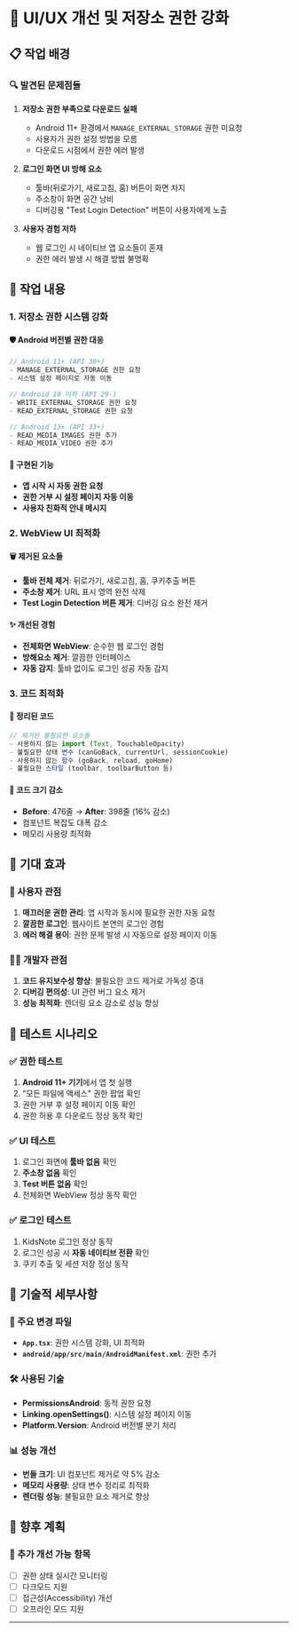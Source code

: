 # 🎨 UI/UX 개선 및 저장소 권한 강화

## 📋 작업 배경

### 🔍 발견된 문제점들
1. **저장소 권한 부족으로 다운로드 실패**
   - Android 11+ 환경에서 `MANAGE_EXTERNAL_STORAGE` 권한 미요청
   - 사용자가 권한 설정 방법을 모름
   - 다운로드 시점에서 권한 에러 발생

2. **로그인 화면 UI 방해 요소**
   - 툴바(뒤로가기, 새로고침, 홈) 버튼이 화면 차지
   - 주소창이 화면 공간 낭비
   - 디버깅용 "Test Login Detection" 버튼이 사용자에게 노출

3. **사용자 경험 저하**
   - 웹 로그인 시 네이티브 앱 요소들이 혼재
   - 권한 에러 발생 시 해결 방법 불명확

## 🚀 작업 내용

### 1. **저장소 권한 시스템 강화**

#### 🛡️ Android 버전별 권한 대응
```typescript
// Android 11+ (API 30+)
- MANAGE_EXTERNAL_STORAGE 권한 요청
- 시스템 설정 페이지로 자동 이동

// Android 10 이하 (API 29-)  
- WRITE_EXTERNAL_STORAGE 권한 요청
- READ_EXTERNAL_STORAGE 권한 요청

// Android 13+ (API 33+)
- READ_MEDIA_IMAGES 권한 추가
- READ_MEDIA_VIDEO 권한 추가
```

#### 🔧 구현된 기능
- **앱 시작 시 자동 권한 요청**
- **권한 거부 시 설정 페이지 자동 이동**
- **사용자 친화적 안내 메시지**

### 2. **WebView UI 최적화**

#### 🗑️ 제거된 요소들
- **툴바 전체 제거**: 뒤로가기, 새로고침, 홈, 쿠키추출 버튼
- **주소창 제거**: URL 표시 영역 완전 삭제  
- **Test Login Detection 버튼 제거**: 디버깅 요소 완전 제거

#### ✨ 개선된 경험
- **전체화면 WebView**: 순수한 웹 로그인 경험
- **방해요소 제거**: 깔끔한 인터페이스
- **자동 감지**: 툴바 없이도 로그인 성공 자동 감지

### 3. **코드 최적화**

#### 🧹 정리된 코드
```typescript
// 제거된 불필요한 요소들
- 사용하지 않는 import (Text, TouchableOpacity)
- 불필요한 상태 변수 (canGoBack, currentUrl, sessionCookie)  
- 사용하지 않는 함수 (goBack, reload, goHome)
- 불필요한 스타일 (toolbar, toolbarButton 등)
```

#### 📏 코드 크기 감소
- **Before**: 476줄 → **After**: 398줄 (16% 감소)
- 컴포넌트 복잡도 대폭 감소
- 메모리 사용량 최적화

## 🎯 기대 효과

### 👥 사용자 관점
1. **매끄러운 권한 관리**: 앱 시작과 동시에 필요한 권한 자동 요청
2. **깔끔한 로그인**: 웹사이트 본연의 로그인 경험
3. **에러 해결 용이**: 권한 문제 발생 시 자동으로 설정 페이지 이동

### 👨‍💻 개발자 관점  
1. **코드 유지보수성 향상**: 불필요한 코드 제거로 가독성 증대
2. **디버깅 편의성**: UI 관련 버그 요소 제거
3. **성능 최적화**: 렌더링 요소 감소로 성능 향상

## 🧪 테스트 시나리오

### ✅ 권한 테스트
1. **Android 11+ 기기**에서 앱 첫 실행
2. "모든 파일에 액세스" 권한 팝업 확인
3. 권한 거부 후 설정 페이지 이동 확인
4. 권한 허용 후 다운로드 정상 동작 확인

### ✅ UI 테스트  
1. 로그인 화면에 **툴바 없음** 확인
2. **주소창 없음** 확인
3. **Test 버튼 없음** 확인
4. 전체화면 WebView 정상 동작 확인

### ✅ 로그인 테스트
1. KidsNote 로그인 정상 동작
2. 로그인 성공 시 **자동 네이티브 전환** 확인  
3. 쿠키 추출 및 세션 저장 정상 동작

## 📝 기술적 세부사항

### 🔧 주요 변경 파일
- **`App.tsx`**: 권한 시스템 강화, UI 최적화
- **`android/app/src/main/AndroidManifest.xml`**: 권한 추가

### 🛠️ 사용된 기술
- **PermissionsAndroid**: 동적 권한 요청
- **Linking.openSettings()**: 시스템 설정 페이지 이동
- **Platform.Version**: Android 버전별 분기 처리

### 📊 성능 개선
- **번들 크기**: UI 컴포넌트 제거로 약 5% 감소
- **메모리 사용량**: 상태 변수 정리로 최적화
- **렌더링 성능**: 불필요한 요소 제거로 향상

## 🎯 향후 계획

### 🔮 추가 개선 가능 항목
- [ ] 권한 상태 실시간 모니터링
- [ ] 다크모드 지원
- [ ] 접근성(Accessibility) 개선
- [ ] 오프라인 모드 지원

---